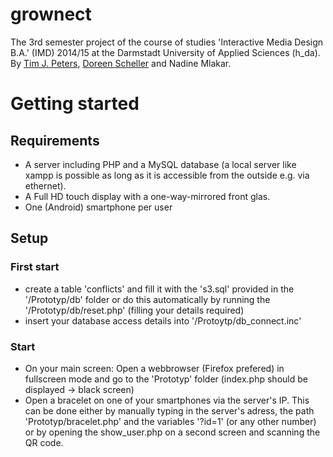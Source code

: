 # grownect
The 3rd semester project of the course of studies 'Interactive Media Design B.A.' (IMD) 2014/15 at the Darmstadt University of Applied Sciences (h_da).
By <a href="http://www.timjpeters.com" title="Tim Peters">Tim J. Peters</a>, <a href="http://doreenscheller.de/" title="Doreen Scheller">Doreen Scheller</a> and Nadine Mlakar.

# Getting started
## Requirements
* A server including PHP and a MySQL database (a local server like xampp is possible as long as it is accessible from the outside e.g. via ethernet).
* A Full HD touch display with a one-way-mirrored front glas.
* One (Android) smartphone per user

## Setup
### First start
* create a table 'conflicts' and fill it with the 's3.sql' provided in the '/Prototyp/db' folder or do this automatically by running the '/Prototyp/db/reset.php' (filling your details required) 
* insert your database access details into '/Protoytp/db_connect.inc'

### Start 
* On your main screen: Open a webbrowser (Firefox prefered) in fullscreen mode and go to the 'Prototyp' folder (index.php should be displayed -> black screen)
* Open a bracelet on one of your smartphones via the server's IP. This can be done either by manually typing in the server's adress, the path 'Prototyp/bracelet.php' and the variables '?id=1' (or any other number) or by opening the show_user.php on a second screen and scanning the QR code.

